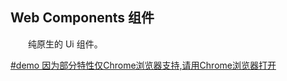 ## Web Components 组件

&emsp;&emsp;纯原生的 Ui 组件。

[#demo  因为部分特性仅Chrome浏览器支持,请用Chrome浏览器打开](http://gsea.top/web-components/packages/)
